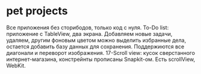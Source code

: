 # pet projects
 Все приложения без сторибодов, только код с нуля.
To-Do list: приложение с TableView, два экрана. Добавляем новые задачи, удаляем, другим фоновым цветом можно выделить избранные дела, остается добавить базу данных для сохранения. Поддержиются все диагонали и переворот изображения.
17-Scroll view: кусок сверстанного интернет-магазина, констрейнты прописаны Snapkit-ом. Есть scrollView, WebKit.
